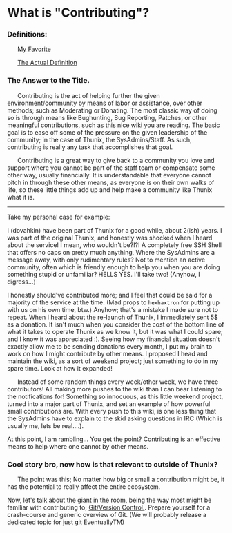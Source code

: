 # What is "Contributing"?

### Definitions:
&nbsp;&nbsp;&nbsp;&nbsp;&nbsp;&nbsp;[My Favorite](https://www.urbandictionary.com/define.php?term=contributing)

&nbsp;&nbsp;&nbsp;&nbsp;&nbsp;&nbsp;[The Actual Definition](https://www.dictionary.com/browse/contributing)

### The Answer to the Title.
&nbsp;&nbsp;&nbsp;&nbsp;&nbsp;&nbsp;Contributing is the act of helping further the given environment/community by means of labor or assistance, over other methods; such as Moderating or Donating.
The most classic way of doing so is through means like Bughunting, Bug Reporting, Patches, or other meaningful contributions, such as this nice wiki you are reading.
The basic goal is to ease off some of the pressure on the given leadership of the community; in the case of Thunix, the SysAdmins/Staff. As such, contributing is really any task that accomplishes that goal.

&nbsp;&nbsp;&nbsp;&nbsp;&nbsp;&nbsp;Contributing is a great way to give back to a community you love and support where you cannot be part of the staff team or compensate some other way, usually financially.
It is understandable that everyone cannot pitch in through these other means, as everyone is on their own walks of life, so these little things add up and help make a community like Thunix what it is.

***
Take my personal case for example:

I (dovahkin) have been part of Thunix for a good while, about 2(ish) years. I was part of the original Thunix, and honestly was shocked when I heard about the service!
I mean, who wouldn't be?!?! A completely free SSH Shell that offers no caps on pretty much anything, Where the SysAdmins are a message away, with only rudimentary rules? Not to mention an active community, often which is friendly enough to help you when you are doing something stupid or unfamiliar?
HELLS YES. I'll take two! (Anyhow, I digress...)

I honestly should've contributed more; and I feel that could be said for a majority of the service at the time.
(Mad props to ``hexhaxtron`` for putting up with us on his own time, btw.)
Anyhow; that's a mistake I made sure not to repeat. When I heard about the re-launch of Thunix, I immediately sent 5$ as a donation.
It isn't much when you consider the cost of the bottom line of what it takes to operate Thunix as we know it, but it was what I could spare; and I know it was appreciated :).
Seeing how my financial situation doesn't exactly allow me to be sending donations every month, I put my brain to work on how I might contribute by other means.
I proposed I head and maintain the wiki, as a sort of weekend project; just something to do in my spare time. Look at how it expanded!

&nbsp;&nbsp;&nbsp;&nbsp;&nbsp;&nbsp;Instead of some random things every week/other week, we have three contributors! All making more pushes to the wiki than I can bear listening to the notifications for!
Something so innocuous, as this little weekend project, turned into a major part of Thunix, and set an example of how powerful small contributions are.
With every push to this wiki, is one less thing that the SysAdmins have to explain to the skid asking questions in IRC (Which is usually me, lets be real....).

At this point, I am rambling... You get the point? Contributing is an effective means to help where one cannot by other means.

### Cool story bro, now how is that relevant to outside of Thunix?

&nbsp;&nbsp;&nbsp;&nbsp;&nbsp;&nbsp;The point was this; No matter how big or small a contribution might be, it has the potential to really affect the entire ecosystem.

Now, let's talk about the giant in the room, being the way most might be familiar with contributing to; [Git/Version Control.](/wiki/contrib/top1_sub1). Prepare yourself for a crash-course and generic overview of Git. (We will probably release a dedicated topic for just git EventuallyTM)
